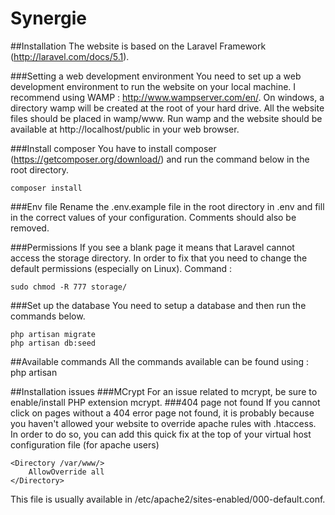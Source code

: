 # Synergie

##Installation
The website is based on the Laravel Framework (http://laravel.com/docs/5.1).

###Setting a web development environment
You need to set up a web development environment to run the website on your local machine.
I recommend using WAMP : http://www.wampserver.com/en/.
On windows, a directory wamp will be created at the root of your hard drive. 
All the website files should be placed in wamp/www. Run wamp and the website should be available at http://localhost/public
in your web browser.

###Install composer
You have to install composer (https://getcomposer.org/download/) and run the command below in the root directory.
```
composer install
```

###Env file
Rename the .env.example file in the root directory in .env and fill in the correct values of your configuration.
Comments should also be removed.

###Permissions
If you see a blank page it means that Laravel cannot access the storage directory.
In order to fix that you need to change the default permissions (especially on Linux).
Command : 
```
sudo chmod -R 777 storage/
```

###Set up the database
You need to setup a database and then run the commands below.
```
php artisan migrate
php artisan db:seed
```

##Available commands
All the commands available can be found using : php artisan

##Installation issues
###MCrypt
For an issue related to mcrypt, be sure to enable/install PHP extension mcrypt.
###404 page not found
If you cannot click on pages without a 404 error page not found, it is probably
because you haven't allowed your website to override apache rules with .htaccess.
In order to do so, you can add this quick fix at the top of your virtual host configuration file (for apache users)

```
<Directory /var/www/>
    AllowOverride all
</Directory>
```
This file is usually available in /etc/apache2/sites-enabled/000-default.conf.